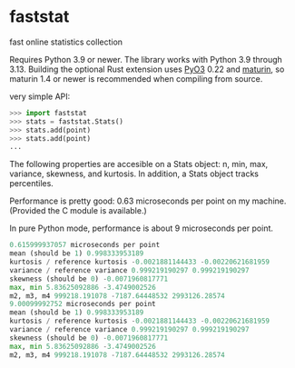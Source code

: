 faststat
========

fast online statistics collection

Requires Python 3.9 or newer.  The library works with Python 3.9 through 3.13.
Building the optional Rust extension uses [PyO3](https://pyo3.rs) 0.22 and
[maturin](https://github.com/PyO3/maturin), so maturin 1.4 or newer is
recommended when compiling from source.

very simple API:

```python
>>> import faststat
>>> stats = faststat.Stats()
>>> stats.add(point)
>>> stats.add(point)
...
```


The following properties are accesible on a Stats object: n, min, max, variance, skewness, and kurtosis.
In addition, a Stats object tracks percentiles.

Performance is pretty good: 0.63 microseconds per point on my machine.  (Provided the C module is available.)

In pure Python mode, performance is about 9 microseconds per point.

```python
0.615999937057 microseconds per point
mean (should be 1) 0.998333953189
kurtosis / reference kurtosis -0.0021881144433 -0.00220621681959
variance / reference variance 0.999219190297 0.999219190297
skewness (should be 0) -0.0071960817771
max, min 5.83625092886 -3.4749002526
m2, m3, m4 999218.191078 -7187.64448532 2993126.28574
9.00099992752 microseconds per point
mean (should be 1) 0.998333953189
kurtosis / reference kurtosis -0.0021881144433 -0.00220621681959
variance / reference variance 0.999219190297 0.999219190297
skewness (should be 0) -0.0071960817771
max, min 5.83625092886 -3.4749002526
m2, m3, m4 999218.191078 -7187.64448532 2993126.28574
```
